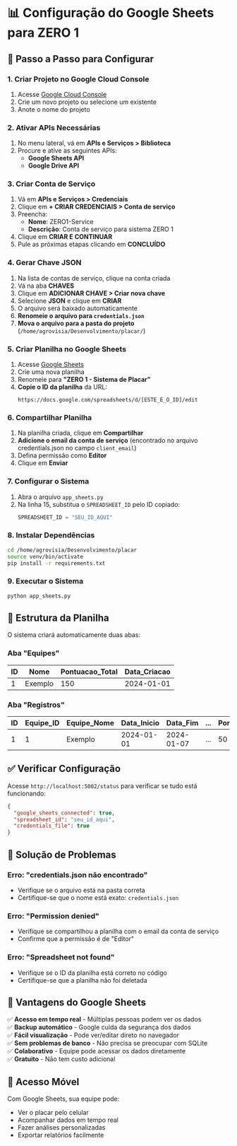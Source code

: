 # 📊 Configuração do Google Sheets para ZERO 1

## 🎯 Passo a Passo para Configurar

### 1. Criar Projeto no Google Cloud Console
1. Acesse [Google Cloud Console](https://console.cloud.google.com/)
2. Crie um novo projeto ou selecione um existente
3. Anote o nome do projeto

### 2. Ativar APIs Necessárias
1. No menu lateral, vá em **APIs e Serviços > Biblioteca**
2. Procure e ative as seguintes APIs:
   - **Google Sheets API**
   - **Google Drive API**

### 3. Criar Conta de Serviço
1. Vá em **APIs e Serviços > Credenciais**
2. Clique em **+ CRIAR CREDENCIAIS > Conta de serviço**
3. Preencha:
   - **Nome**: ZERO1-Service
   - **Descrição**: Conta de serviço para sistema ZERO 1
4. Clique em **CRIAR E CONTINUAR**
5. Pule as próximas etapas clicando em **CONCLUÍDO**

### 4. Gerar Chave JSON
1. Na lista de contas de serviço, clique na conta criada
2. Vá na aba **CHAVES**
3. Clique em **ADICIONAR CHAVE > Criar nova chave**
4. Selecione **JSON** e clique em **CRIAR**
5. O arquivo será baixado automaticamente
6. **Renomeie o arquivo para `credentials.json`**
7. **Mova o arquivo para a pasta do projeto** (`/home/agrovisia/Desenvolvimento/placar/`)

### 5. Criar Planilha no Google Sheets
1. Acesse [Google Sheets](https://sheets.google.com/)
2. Crie uma nova planilha
3. Renomeie para **"ZERO 1 - Sistema de Placar"**
4. **Copie o ID da planilha** da URL:
   ```
   https://docs.google.com/spreadsheets/d/[ESTE_É_O_ID]/edit
   ```

### 6. Compartilhar Planilha
1. Na planilha criada, clique em **Compartilhar**
2. **Adicione o email da conta de serviço** (encontrado no arquivo credentials.json no campo `client_email`)
3. Defina permissão como **Editor**
4. Clique em **Enviar**

### 7. Configurar o Sistema
1. Abra o arquivo `app_sheets.py`
2. Na linha 15, substitua o `SPREADSHEET_ID` pelo ID copiado:
   ```python
   SPREADSHEET_ID = "SEU_ID_AQUI"
   ```

### 8. Instalar Dependências
```bash
cd /home/agrovisia/Desenvolvimento/placar
source venv/bin/activate
pip install -r requirements.txt
```

### 9. Executar o Sistema
```bash
python app_sheets.py
```

## 🔧 Estrutura da Planilha

O sistema criará automaticamente duas abas:

### Aba "Equipes"
| ID | Nome | Pontuacao_Total | Data_Criacao |
|----|------|-----------------|--------------|
| 1  | Exemplo | 150 | 2024-01-01 |

### Aba "Registros"
| ID | Equipe_ID | Equipe_Nome | Data_Inicio | Data_Fim | ... | Pontuacao |
|----|-----------|-------------|-------------|----------|-----|-----------|
| 1  | 1 | Exemplo | 2024-01-01 | 2024-01-07 | ... | 50 |

## ✅ Verificar Configuração

Acesse `http://localhost:5002/status` para verificar se tudo está funcionando:

```json
{
  "google_sheets_connected": true,
  "spreadsheet_id": "seu_id_aqui",
  "credentials_file": true
}
```

## 🚨 Solução de Problemas

### Erro: "credentials.json não encontrado"
- Verifique se o arquivo está na pasta correta
- Certifique-se que o nome está exato: `credentials.json`

### Erro: "Permission denied"
- Verifique se compartilhou a planilha com o email da conta de serviço
- Confirme que a permissão é de "Editor"

### Erro: "Spreadsheet not found"
- Verifique se o ID da planilha está correto no código
- Certifique-se que a planilha não foi deletada

## 🎉 Vantagens do Google Sheets

✅ **Acesso em tempo real** - Múltiplas pessoas podem ver os dados  
✅ **Backup automático** - Google cuida da segurança dos dados  
✅ **Fácil visualização** - Pode ver/editar direto no navegador  
✅ **Sem problemas de banco** - Não precisa se preocupar com SQLite  
✅ **Colaborativo** - Equipe pode acessar os dados diretamente  
✅ **Gratuito** - Não tem custo adicional  

## 📱 Acesso Móvel

Com Google Sheets, sua equipe pode:
- Ver o placar pelo celular
- Acompanhar dados em tempo real
- Fazer análises personalizadas
- Exportar relatórios facilmente
